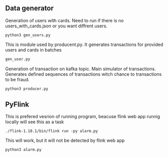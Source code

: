 ## Data generator
Generation of users with cards. Need to run if there is no users_with_cards.json or you want diffrent users.
```
python3 gen_users.py
```
This is module used by producent.py. It generates transactions for provided users and cards in batches
```sh
gen_user.py
```
Generation of transaction on kafka topic. Main simulator of transactions. Generates defined sequences of transactions witch chance to transactions to be fraud.
```sh
python3 producer.py
```

## PyFlink
This is prefered vesrion of running program, beacuse flink web app runnig locally will see this as a task
```
./flink-1.18.1/bin/flink run -py alarm.py
```
This will work, but it will not be detected by flink web app
```
python3 alarm.py
```
